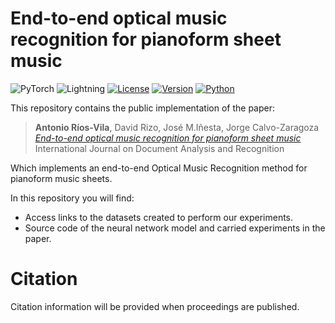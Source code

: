 # End-to-end optical music recognition for pianoform sheet music

![PyTorch](https://img.shields.io/badge/PyTorch-%23EE4C2C.svg?style=flat&logo=PyTorch&logoColor=white) ![Lightning](https://img.shields.io/badge/-Lightning-792ee5?logo=pytorchlightning&logoColor=white)
[![License](https://img.shields.io/static/v1?label=License&message=MIT&color=blue)]() [![Version](https://img.shields.io/static/v1?label=Version&message=1.0&color=)]() [![Python](https://img.shields.io/static/v1?label=Python&message=3.9&color=blue)]()

This repository contains the public implementation of the paper:

>**Antonio Ríos-Vila**, David Rizo, José M.Iñesta, Jorge Calvo-Zaragoza<br />
  *[End-to-end optical music recognition for pianoform sheet music](https://zenodo.org/record/6573248)*<br />
  International Journal on Document Analysis and Recognition

Which implements an end-to-end Optical Music Recognition method for pianoform music sheets.

In this repository you will find:

- Access links to the datasets created to perform our experiments.
- Source code of the neural network model and carried experiments in the paper.

# Citation

Citation information will be provided when proceedings are published.
